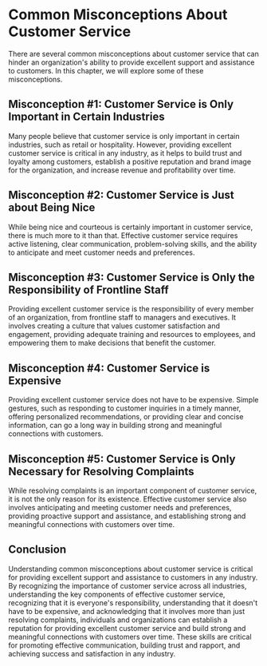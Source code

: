 Common Misconceptions About Customer Service
=====================================================================

There are several common misconceptions about customer service that can hinder an organization's ability to provide excellent support and assistance to customers. In this chapter, we will explore some of these misconceptions.

Misconception #1: Customer Service is Only Important in Certain Industries
--------------------------------------------------------------------------

Many people believe that customer service is only important in certain industries, such as retail or hospitality. However, providing excellent customer service is critical in any industry, as it helps to build trust and loyalty among customers, establish a positive reputation and brand image for the organization, and increase revenue and profitability over time.

Misconception #2: Customer Service is Just about Being Nice
-----------------------------------------------------------

While being nice and courteous is certainly important in customer service, there is much more to it than that. Effective customer service requires active listening, clear communication, problem-solving skills, and the ability to anticipate and meet customer needs and preferences.

Misconception #3: Customer Service is Only the Responsibility of Frontline Staff
--------------------------------------------------------------------------------

Providing excellent customer service is the responsibility of every member of an organization, from frontline staff to managers and executives. It involves creating a culture that values customer satisfaction and engagement, providing adequate training and resources to employees, and empowering them to make decisions that benefit the customer.

Misconception #4: Customer Service is Expensive
-----------------------------------------------

Providing excellent customer service does not have to be expensive. Simple gestures, such as responding to customer inquiries in a timely manner, offering personalized recommendations, or providing clear and concise information, can go a long way in building strong and meaningful connections with customers.

Misconception #5: Customer Service is Only Necessary for Resolving Complaints
-----------------------------------------------------------------------------

While resolving complaints is an important component of customer service, it is not the only reason for its existence. Effective customer service also involves anticipating and meeting customer needs and preferences, providing proactive support and assistance, and establishing strong and meaningful connections with customers over time.

Conclusion
----------

Understanding common misconceptions about customer service is critical for providing excellent support and assistance to customers in any industry. By recognizing the importance of customer service across all industries, understanding the key components of effective customer service, recognizing that it is everyone's responsibility, understanding that it doesn't have to be expensive, and acknowledging that it involves more than just resolving complaints, individuals and organizations can establish a reputation for providing excellent customer service and build strong and meaningful connections with customers over time. These skills are critical for promoting effective communication, building trust and rapport, and achieving success and satisfaction in any industry.
